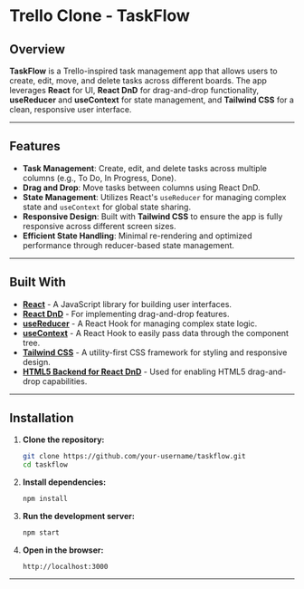 
# Trello Clone - TaskFlow

## Overview

**TaskFlow** is a Trello-inspired task management app that allows users to create, edit, move, and delete tasks across different boards. The app leverages **React** for UI, **React DnD** for drag-and-drop functionality, **useReducer** and **useContext** for state management, and **Tailwind CSS** for a clean, responsive user interface.

---

## Features

- **Task Management**: Create, edit, and delete tasks across multiple columns (e.g., To Do, In Progress, Done).
- **Drag and Drop**: Move tasks between columns using React DnD.
- **State Management**: Utilizes React's `useReducer` for managing complex state and `useContext` for global state sharing.
- **Responsive Design**: Built with **Tailwind CSS** to ensure the app is fully responsive across different screen sizes.
- **Efficient State Handling**: Minimal re-rendering and optimized performance through reducer-based state management.

---

## Built With

- [**React**](https://reactjs.org/) - A JavaScript library for building user interfaces.
- [**React DnD**](https://react-dnd.github.io/react-dnd/) - For implementing drag-and-drop features.
- [**useReducer**](https://reactjs.org/docs/hooks-reference.html#usereducer) - A React Hook for managing complex state logic.
- [**useContext**](https://reactjs.org/docs/context.html) - A React Hook to easily pass data through the component tree.
- [**Tailwind CSS**](https://tailwindcss.com/) - A utility-first CSS framework for styling and responsive design.
- [**HTML5 Backend for React DnD**](https://react-dnd.github.io/react-dnd/docs/backends/html5) - Used for enabling HTML5 drag-and-drop capabilities.

---

## Installation

1. **Clone the repository:**
   ```bash
   git clone https://github.com/your-username/taskflow.git
   cd taskflow
   ```

2. **Install dependencies:**
   ```bash
   npm install
   ```

3. **Run the development server:**
   ```bash
   npm start
   ```

4. **Open in the browser:**
   ```
   http://localhost:3000
   ```

---




